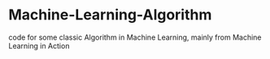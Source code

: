 # Machine-Learning-Algorithm
code for some classic Algorithm in Machine Learning, mainly from Machine Learning in Action

